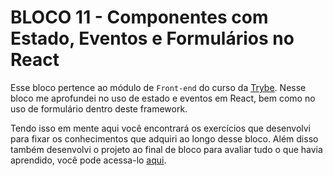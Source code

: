 # BLOCO 11 - Componentes com Estado, Eventos e Formulários no React

Esse bloco pertence ao módulo de `Front-end` do curso da [Trybe](https://www.betrybe.com/).
Nesse bloco me aprofundei no uso de estado e eventos em React, bem como no uso de formulário dentro deste framework.

Tendo isso em mente aqui você encontrará os exercícios que desenvolvi para fixar os conhecimentos que adquiri ao longo desse bloco. Além disso também desenvolvi o projeto ao final de bloco para avaliar tudo o que havia aprendido, você pode acessa-lo [aqui](https://github.com/tryber/sd-018-a-project-tryunfo/pull/15).
